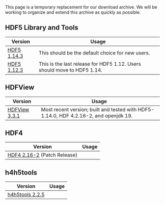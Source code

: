 This page is a temporary replacement for our download archive. We will be working to organize and extend this archive as quickly as possible. 

## HDF5 Library and Tools

| Version | Usage | 
| ---- | ----| 
| [HDF5 1.14.3](/hdf5/hdf5_1_14_3.md) | This should be the default choice for new users. | 
| [HDF5 1.12.3](/hdf5/hdf5_1_12_3.md) | This is the last release for HDF5 1.12. Users should move to HDF5 1.14. | 

## HDFView
 
| Version | Usage | 
| ---- | ----| 
| [HDFView 3.3.1](/hdfview/hdfview3_3_1.md) | Most recent version; built and tested with HDF5-1.14.0, HDF 4.2.16-2, and openjdk 19.  | 

## HDF4 

| Version | Usage | 
| ---- | ----| 
| [HDF4 2.16-2](hdf4/hdf4_2_16-2.md) (Patch Release) || 

## h4h5tools

| Version | Usage | 
| ---- | ----| 
| [h4h5tools 2.2.5](h4h5tools/h4h5tools_2_2_5.md) || 
